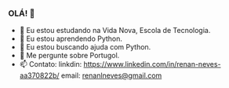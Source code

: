 ### OLÁ! 👋




- 🔭 Eu estou estudando na Vida Nova, Escola de Tecnologia.
- 🌱 Eu estou aprendendo Python.
- 🤔 Eu estou buscando ajuda com Python.
- 💬 Me pergunte sobre Portugol.
- 📫 Contato: linkdin: https://www.linkedin.com/in/renan-neves-aa370822b/ email: renanlneves@gmail.com

